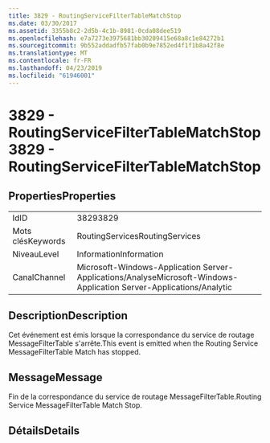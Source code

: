 ```yaml
---
title: 3829 - RoutingServiceFilterTableMatchStop
ms.date: 03/30/2017
ms.assetid: 3355b8c2-2d5b-4c1b-8981-0cda08dee519
ms.openlocfilehash: e7a7273e3975681bb30209415e68a8c1e84272b1
ms.sourcegitcommit: 9b552addadfb57fab0b9e7852ed4f1f1b8a42f8e
ms.translationtype: MT
ms.contentlocale: fr-FR
ms.lasthandoff: 04/23/2019
ms.locfileid: "61946001"
---
```

# <a name="3829---routingservicefiltertablematchstop"></a><span data-ttu-id="9f940-102">3829 - RoutingServiceFilterTableMatchStop</span><span class="sxs-lookup"><span data-stu-id="9f940-102">3829 - RoutingServiceFilterTableMatchStop</span></span>
## <a name="properties"></a><span data-ttu-id="9f940-103">Properties</span><span class="sxs-lookup"><span data-stu-id="9f940-103">Properties</span></span>  
  
|||  
|-|-|  
|<span data-ttu-id="9f940-104">Id</span><span class="sxs-lookup"><span data-stu-id="9f940-104">ID</span></span>|<span data-ttu-id="9f940-105">3829</span><span class="sxs-lookup"><span data-stu-id="9f940-105">3829</span></span>|  
|<span data-ttu-id="9f940-106">Mots clés</span><span class="sxs-lookup"><span data-stu-id="9f940-106">Keywords</span></span>|<span data-ttu-id="9f940-107">RoutingServices</span><span class="sxs-lookup"><span data-stu-id="9f940-107">RoutingServices</span></span>|  
|<span data-ttu-id="9f940-108">Niveau</span><span class="sxs-lookup"><span data-stu-id="9f940-108">Level</span></span>|<span data-ttu-id="9f940-109">Information</span><span class="sxs-lookup"><span data-stu-id="9f940-109">Information</span></span>|  
|<span data-ttu-id="9f940-110">Canal</span><span class="sxs-lookup"><span data-stu-id="9f940-110">Channel</span></span>|<span data-ttu-id="9f940-111">Microsoft-Windows-Application Server-Applications/Analyse</span><span class="sxs-lookup"><span data-stu-id="9f940-111">Microsoft-Windows-Application Server-Applications/Analytic</span></span>|  
  
## <a name="description"></a><span data-ttu-id="9f940-112">Description</span><span class="sxs-lookup"><span data-stu-id="9f940-112">Description</span></span>  
 <span data-ttu-id="9f940-113">Cet événement est émis lorsque la correspondance du service de routage MessageFilterTable s'arrête.</span><span class="sxs-lookup"><span data-stu-id="9f940-113">This event is emitted when the Routing Service MessageFilterTable Match has stopped.</span></span>  
  
## <a name="message"></a><span data-ttu-id="9f940-114">Message</span><span class="sxs-lookup"><span data-stu-id="9f940-114">Message</span></span>  
 <span data-ttu-id="9f940-115">Fin de la correspondance du service de routage MessageFilterTable.</span><span class="sxs-lookup"><span data-stu-id="9f940-115">Routing Service MessageFilterTable Match Stop.</span></span>  
  
## <a name="details"></a><span data-ttu-id="9f940-116">Détails</span><span class="sxs-lookup"><span data-stu-id="9f940-116">Details</span></span>
